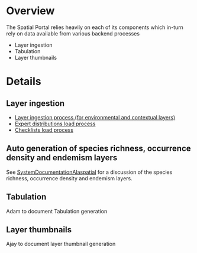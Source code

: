 # Overview

The Spatial Portal relies heavily on each of its components which in-turn rely on data available from various backend processes

  * Layer ingestion
  * Tabulation
  * Layer thumbnails


# Details

## Layer ingestion

  * [Layer ingestion process (for environmental and contextual layers)](wiki/LayerIngestionProcess)
  * [Expert distributions load process](wiki/ExpertDistributionsLoadProcess)
  * [Checklists load process](wiki/ChecklistsLoadProcess)

## Auto generation of species richness, occurrence density and endemism layers
See [SystemDocumentationAlaspatial](wiki/SystemDocumentationAlaspatial) for a discussion of the species richness, occurrence density and endemism layers.

## Tabulation

Adam to document Tabulation generation

## Layer thumbnails

Ajay to document layer thumbnail generation